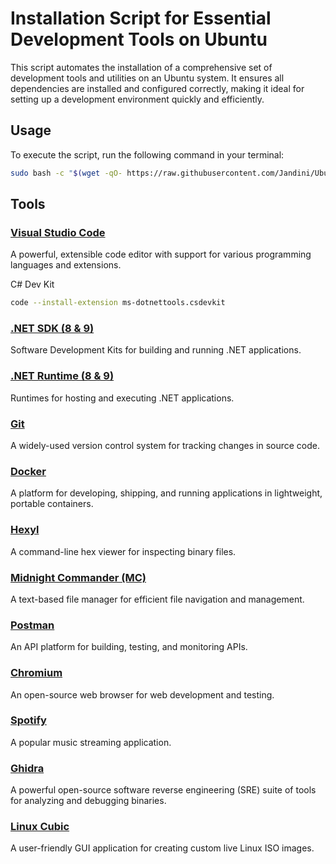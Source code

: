 # Installation Script for Essential Development Tools on Ubuntu

This script automates the installation of a comprehensive set of development tools and utilities on an Ubuntu system. It ensures all dependencies are installed and configured correctly, making it ideal for setting up a development environment quickly and efficiently.

## Usage

To execute the script, run the following command in your terminal:

```bash
sudo bash -c "$(wget -qO- https://raw.githubusercontent.com/Jandini/Ubuntu/refs/heads/main/install.sh)"
```

## Tools

### [**Visual Studio Code**](https://code.visualstudio.com/)  
   A powerful, extensible code editor with support for various programming languages and extensions.

   C# Dev Kit
   ```sh
   code --install-extension ms-dotnettools.csdevkit
   ```

### [**.NET SDK (8 & 9)**](https://dotnet.microsoft.com/en-us/download)  
   Software Development Kits for building and running .NET applications.

### [**.NET Runtime (8 & 9)**](https://dotnet.microsoft.com/en-us/download)  
   Runtimes for hosting and executing .NET applications.

### [**Git**](https://git-scm.com/)  
   A widely-used version control system for tracking changes in source code.

### [**Docker**](https://www.docker.com/)  
   A platform for developing, shipping, and running applications in lightweight, portable containers.   

### [**Hexyl**](https://github.com/sharkdp/hexyl)  
   A command-line hex viewer for inspecting binary files.

### [**Midnight Commander (MC)**](https://midnight-commander.org/)  
   A text-based file manager for efficient file navigation and management.

### [**Postman**](https://www.postman.com/)  
   An API platform for building, testing, and monitoring APIs.

### [**Chromium**](https://www.chromium.org/chromium-projects/)  
   An open-source web browser for web development and testing.

### [**Spotify**](https://www.spotify.com/)  
   A popular music streaming application.

### [**Ghidra**](https://ghidra-sre.org/)  
A powerful open-source software reverse engineering (SRE) suite of tools for analyzing and debugging binaries.

### [**Linux Cubic**](https://launchpad.net/cubic)  
   A user-friendly GUI application for creating custom live Linux ISO images.
